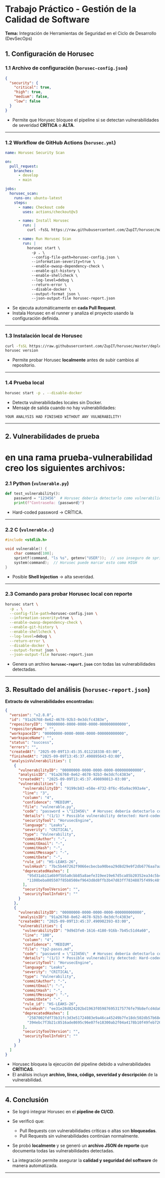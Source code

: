 # Trabajo Práctico  - Gestión de la Calidad de Software

**Tema:** Integración de Herramientas de Seguridad en el Ciclo de Desarrollo (DevSecOps)

## 1. Configuración de Horusec

### 1.1 Archivo de configuración (`horusec-config.json`)

```json
{
  "security": {
    "critical": true,
    "high": true,
    "medium": false,
    "low": false
  }
}
```

* Permite que Horusec bloquee el pipeline si se detectan vulnerabilidades de severidad **CRÍTICA** o **ALTA**.

---

### 1.2 Workflow de GitHub Actions (`horusec.yml`)

```yaml
name: Horusec Security Scan

on:
  pull_request:
    branches:
      - develop
      - main

jobs:
  horusec_scan:
    runs-on: ubuntu-latest
    steps:
      - name: Checkout code
        uses: actions/checkout@v3

      - name: Install Horusec
        run: |
          curl -fsSL https://raw.githubusercontent.com/ZupIT/horusec/main/deployments/scripts/install.sh | bash -s latest

      - name: Run Horusec Scan
        run: |
          horusec start \
            -p . \
            --config-file-path=horusec-config.json \
            --information-severity=true \
            --enable-owasp-dependency-check \
            --enable-git-history \
            --enable-shellcheck \
            --log-level=debug \
            --return-error \
            --disable-docker \
            --output-format json \
            --json-output-file horusec-report.json
```

* Se ejecuta automáticamente en **cada Pull Request**.
* Instala Horusec en el runner y analiza el proyecto usando la configuración definida.

---

### 1.3 Instalación local de Horusec

```bash
curl -fsSL https://raw.githubusercontent.com/ZupIT/horusec/master/deployments/scripts/install.sh | bash -s latest
horusec version
```

* Permite probar Horusec **localmente** antes de subir cambios al repositorio.

---

### 1.4 Prueba local

```bash
horusec start -p . --disable-docker
```

* Detecta vulnerabilidades locales sin Docker.
* Mensaje de salida cuando no hay vulnerabilidades:

```
YOUR ANALYSIS HAD FINISHED WITHOUT ANY VULNERABILITY!
```

---

## 2. Vulnerabilidades de prueba
# en una rama prueba-vulnerabilidad creo los siguientes archivos:
### 2.1 Python (`vulnerable.py`)

```python
def test_vulnerability():
    password = "123456"  # Horusec debería detectarlo como vulnerabilidad
    print(f"Contraseña: {password}")
```

* Hard-coded password → CRÍTICA.

---

### 2.2 C (`vulnerable.c`)

```c
#include <stdlib.h>

void vulnerable() {
    char command[100];
    sprintf(command, "ls %s", getenv("USER"));  // uso inseguro de sprintf
    system(command);  // Horusec puede marcar esto como HIGH
}
```

* Posible **Shell Injection** → alta severidad.

---

### 2.3 Comando para probar Horusec local con reporte

```bash
horusec start \
  -p . \
  --config-file-path=horusec-config.json \
  --information-severity=true \
  --enable-owasp-dependency-check \
  --enable-git-history \
  --enable-shellcheck \
  --log-level=debug \
  --return-error \
  --disable-docker \
  --output-format json \
  --json-output-file horusec-report.json
```

* Genera un archivo **`horusec-report.json`** con todas las vulnerabilidades detectadas.

---

## 3. Resultado del análisis (`horusec-report.json`)

**Extracto de vulnerabilidades encontradas:**

```json
{
  "version": "v2.8.0",
  "id": "91a26768-8e62-4678-92b3-0e3dcfc4383e",
  "repositoryID": "00000000-0000-0000-0000-000000000000",
  "repositoryName": "",
  "workspaceID": "00000000-0000-0000-0000-000000000000",
  "workspaceName": "",
  "status": "success",
  "errors": "",
  "createdAt": "2025-09-09T13:45:35.011218338-03:00",
  "finishedAt": "2025-09-09T13:45:37.490895643-03:00",
  "analysisVulnerabilities": [
    {
      "vulnerabilityID": "00000000-0000-0000-0000-000000000000",
      "analysisID": "91a26768-8e62-4678-92b3-0e3dcfc4383e",
      "createdAt": "2025-09-09T13:45:37.490898013-03:00",
      "vulnerabilities": {
        "vulnerabilityID": "9199cb83-e58e-4732-8f6c-05a9ac993a4e",
        "line": "3",
        "column": "4",
        "confidence": "MEDIUM",
        "file": "vulnerable.py",
        "code": "password = \"123456\"  # Horusec debería detectarlo como vulnerabilidad",
        "details": "(1/1) * Possible vulnerability detected: Hard-coded password\nThe software contains hard-coded credentials, such as a password or cryptographic key, which it uses for its own inbound authentication, outbound communication to external components, or encryption of internal data. For more information checkout the CWE-798 (https://cwe.mitre.org/data/definitions/798.html) advisory.",
        "securityTool": "HorusecEngine",
        "language": "Leaks",
        "severity": "CRITICAL",
        "type": "Vulnerability",
        "commitAuthor": "-",
        "commitEmail": "-",
        "commitHash": "-",
        "commitMessage": "-",
        "commitDate": "-",
        "rule_id": "HS-LEAKS-26",
        "vulnHash": "7bc5b447262f9066ecbecba90bea29d8d29e9f2db6776aa7aabf54cd2d12b10c",
        "deprecatedHashes": [
          "95d31ab11a6b9f5b5a0cbb85a8aefe319ee19e67d5ca85b20352ea34c5b46828",
          "1108beba805507f85b8508ef9643d8d8ffb3b47d83ff78348875f499c48ff121"
        ],
        "securityToolVersion": "",
        "securityToolInfoUri": ""
      }
    },
    {
      "vulnerabilityID": "00000000-0000-0000-0000-000000000000",
      "analysisID": "91a26768-8e62-4678-92b3-0e3dcfc4383e",
      "createdAt": "2025-09-09T13:45:37.490902393-03:00",
      "vulnerabilities": {
        "vulnerabilityID": "9d9d3fe0-1616-4180-916b-7b45c51d4a60",
        "line": "100",
        "column": "4",
        "confidence": "MEDIUM",
        "file": "tp2-pasos.md",
        "code": "password = \"123456\"  # Horusec debería detectarlo como vulnerabilidad",
        "details": "(1/1) * Possible vulnerability detected: Hard-coded password\nThe software contains hard-coded credentials, such as a password or cryptographic key, which it uses for its own inbound authentication, outbound communication to external components, or encryption of internal data. For more information checkout the CWE-798 (https://cwe.mitre.org/data/definitions/798.html) advisory.",
        "securityTool": "HorusecEngine",
        "language": "Leaks",
        "severity": "CRITICAL",
        "type": "Vulnerability",
        "commitAuthor": "-",
        "commitEmail": "-",
        "commitHash": "-",
        "commitMessage": "-",
        "commitDate": "-",
        "rule_id": "HS-LEAKS-26",
        "vulnHash": "ee31e28d824202bd1963f059876953175776fe79b8efcd4da0c61326e55c5b1c",
        "deprecatedHashes": [
          "2587002fdf73b31fc3d3e51724083e9a46ca45249b7fe18dc502db57b68e05f6",
          "394ebc7f3b21c8516ade8695c96e07fe18300ab2f04a4178b10f49feb72612cf"
        ],
        "securityToolVersion": "",
        "securityToolInfoUri": ""
      }
    }
  ]
}
```

* Horusec bloquea la ejecución del pipeline debido a vulnerabilidades **CRÍTICAS**.
* El análisis incluye **archivo, línea, código, severidad y descripción** de la vulnerabilidad.

---

## 4. Conclusión

* Se logró integrar Horusec en el **pipeline de CI/CD**.
* Se verificó que:

  * Pull Requests con vulnerabilidades críticas o altas son **bloqueadas**.
  * Pull Requests sin vulnerabilidades continúan normalmente.
* Se probó **localmente** y se generó un **archivo JSON de reporte** que documenta todas las vulnerabilidades detectadas.
* La integración permite asegurar la **calidad y seguridad del software** de manera automatizada.

---
